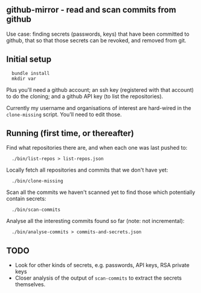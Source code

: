 github-mirror - read and scan commits from github
-------------------------------------------------

Use case: finding secrets (passwords, keys) that have been committed to
github, that so that those secrets can be revoked, and removed from git.

Initial setup
-------------

`  bundle install`  
`  mkdir var`  

Plus you'll need a github account; an ssh key (registered with that account)
to do the cloning; and a github API key (to list the repositories).

Currently my username and organisations of interest are hard-wired in the
`clone-missing` script.  You'll need to edit those.

Running (first time, or thereafter)
-----------------------------------

Find what repositories there are, and when each one was last pushed to:

`  ./bin/list-repos > list-repos.json`  

Locally fetch all repositories and commits that we don't have yet:

`  ./bin/clone-missing`  

Scan all the commits we haven't scanned yet to find those which potentially
contain secrets:

`  ./bin/scan-commits`  

Analyse all the interesting commits found so far (note: not incremental):

`  ./bin/analyse-commits > commits-and-secrets.json`  

TODO
----

 * Look for other kinds of secrets, e.g. passwords, API keys, RSA private keys
 * Closer analysis of the output of `scan-commits` to extract the secrets
   themselves.

